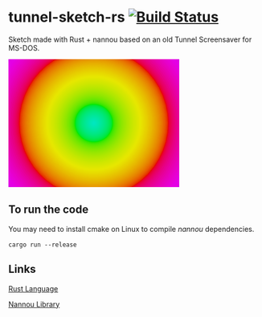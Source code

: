 # tunnel-sketch-rs [![Build Status](https://travis-ci.org/haroflow/tunnel-sketch-rs.svg?branch=master)](https://travis-ci.org/haroflow/tunnel-sketch-rs)
Sketch made with Rust + nannou based on an old Tunnel Screensaver for MS-DOS.

![](tunnel-sketch-rs.gif)

## To run the code
You may need to install cmake on Linux to compile _nannou_ dependencies.
```
cargo run --release
```

## Links
[Rust Language](https://www.rust-lang.org/)

[Nannou Library](https://nannou.cc/)
